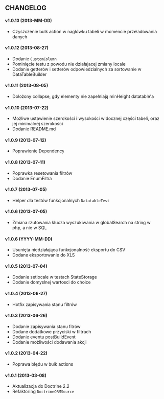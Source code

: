 ## CHANGELOG ##
#### v1.0.13 (2013-MM-DD) ####
- Czyszczenie bulk action w nagłówku tabeli w momencie przeładowania danych

#### v1.0.12 (2013-08-27) ####
- Dodanie `CustomColumn`
- Pominięcie testu z powodu nie działajacej zmiany locale
- Dodanie getterów i setterów odpowiedzialnych za sortowanie w DataTableBuilder

#### v1.0.11 (2013-08-05) ####
- Dołożony collapse, gdy elementy nie zapełniają minHeight datatable'a

#### v1.0.10 (2013-07-22) ####
- Możliwe ustawienie szerokości i wysokości widocznej części tabeli, oraz jej minimalnej szerokości
- Dodanie README.md

#### v1.0.9 (2013-07-12) ####
- Poprawienie Dependency

#### v1.0.8 (2013-07-11) ####
- Poprawka resetowania filtrów
- Dodanie EnumFiltra

#### v1.0.7 (2013-07-05) ####
- Helper dla testów funkcjonalnych `DatatableTest`

#### v1.0.6 (2013-07-05) ####
- Zmiana rzutowania klucza wyszukiwania w globalSearch na string w php, a nie w SQL

#### v1.0.6 (YYYY-MM-DD) ####
- Usunięta niedziałająca funkcjonalność eksportu do CSV
- Dodane eksportowanie do XLS

#### v1.0.5 (2013-07-04) ####
- Dodanie setlocale w testach StateStorage
- Dodanie domyslnej wartosci do choice

#### v1.0.4 (2013-06-27) ####
- Hotfix zapisywania stanu filtrów

#### v1.0.3 (2013-06-26) ####
- Dodanie zapisywania stanu fitrów
- Dodane dodatkowe przyciski w filtrach
- Dodanie eventu postBuildEvent
- Dodanie możliwości dodawania akcji

#### v1.0.2 (2013-04-22) ####
- Poprawa błędu w bulk actions

#### v1.0.1 (2013-03-08) ####
- Aktualizacja do Doctrine 2.2
- Refaktoring `DoctrineORMSource`
